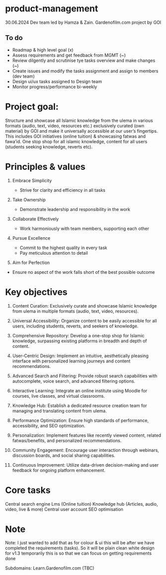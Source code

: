 # product-management
30.06.2024 Dev team led by Hamza & Zain. 
Gardenofilm.com project by GOI

## To do
- Roadmap & high level goal (x)
- Assess requirements and get feedback from MGMT (~)
- Review dilgently and scrutinise tye tasks overview and make changes (~)
- Create issues and modify the tasks assignment and assign to members (dev team)
- Design ui/ux tasks assigned to Design team
- Monitor progress/performance bi-weekly


# Project goal:
Structure and showcase all Islamic knowledge from the ulema in various formats (audio, text, video, resources etc.) exclusively curated (own material) by GOI and make it universally accessible at our user’s fingertips. This includes GOI initiatives (online tuition) & showcasing fatwas and fawa’id. One stop shop for all islamic knowledge, content for all users (students seeking knowledge, reverts etc).


# Principles & values
1. Embrace Simplicity
   - Strive for clarity and efficiency in all tasks

2. Take Ownership
   - Demonstrate leadership and responsibility in the work

3. Collaborate Effectively
   - Work harmoniously with team members, supporting each other

4. Pursue Excellence
   - Commit to the highest quality in every task
   - Pay meticulous attention to detail

5. Aim for Perfection
 - Ensure no aspect of the work falls short of the best possible outcome 

# Key objectives
1. Content Curation: Exclusively curate and showcase Islamic knowledge from ulema in multiple formats (audio, text, video, resources).

2. Universal Accessibility: Organize content to be easily accessible for all users, including students, reverts, and seekers of knowledge.

3. Comprehensive Repository: Develop a one-stop shop for Islamic knowledge, surpassing existing platforms in breadth and depth of content.

4. User-Centric Design: Implement an intuitive, aesthetically pleasing interface with personalized learning journeys and content recommendations.

5. Advanced Search and Filtering: Provide robust search capabilities with autocomplete, voice search, and advanced filtering options.

6. Interactive Learning: Integrate an online institute using Moodle for courses, live classes, and virtual classrooms.

7. Knowledge Hub: Establish a dedicated resource creation team for managing and translating content from ulema.

8. Performance Optimization: Ensure high standards of performance, accessibility, and SEO optimization.

9. Personalization: Implement features like recently viewed content, related fatwas/benefits, and personalized recommendations.

10. Community Engagement: Encourage user interaction through webinars, discussion boards, and social sharing capabilities.

11. Continuous Improvement: Utilize data-driven decision-making and user feedback for ongoing platform enhancement.

# Core tasks
Central search engine
Lms (Online tuition)
Knowledge hub (Articles, audio, video, live & more)
Central user account
SEO optimisation

# Note
Note:
I just wanted to add that as for colour & ui this will be after we have completed the requirements (tasks). So it will be plain clean white design for v1.3 temporarily this is so that we can focus on getting requirements done

Subdomains:
Learn.Gardenofilm.com (TBC)

